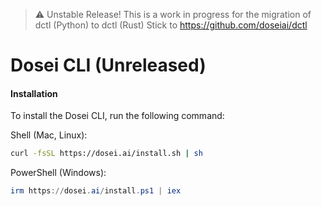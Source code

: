 > :warning: Unstable Release!
> This is a work in progress for the migration of dctl (Python) to dctl (Rust)
> Stick to https://github.com/doseiai/dctl

# Dosei CLI (Unreleased)

#### Installation

To install the Dosei CLI, run the following command:

Shell (Mac, Linux):

```bash
curl -fsSL https://dosei.ai/install.sh | sh
```

PowerShell (Windows):

```powershell
irm https://dosei.ai/install.ps1 | iex
```
